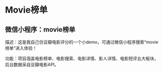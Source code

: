 # Movie榜单

## 微信小程序：movie榜单

描述：这是我自己仿豆瓣电影评分的一个小demo，可通过微信小程序搜索“movie榜单”进入体验！

功能：项目涵盖电影榜单、电影搜索、电影详情、影人详情、电影短评五大板块，后台数据采自豆瓣电影API。
